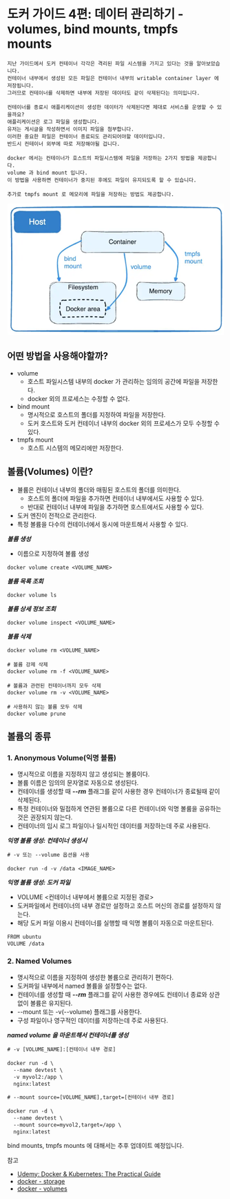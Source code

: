 # 도커 가이드 4편: 데이터 관리하기 - volumes, bind mounts, tmpfs mounts

```text
지난 가이드에서 도커 컨테이너 각각은 격리된 파일 시스템을 가지고 있다는 것을 알아보았습니다.
컨테이너 내부에서 생성된 모든 파일은 컨테이너 내부의 writable container layer 에 저장됩니다.
그러므로 컨테이너를 삭제하면 내부에 저장된 데이터도 같이 삭제된다는 의미입니다.

컨테이너를 종료시 애플리케이션이 생성한 데이터가 삭제된다면 제대로 서비스를 운영할 수 있을까요?
애플리케이션은 로그 파일을 생성합니다.
유저는 게시글을 작성하면서 이미지 파일을 첨부합니다.
이러한 중요한 파일은 컨테이너 종료되도 관리되어야할 데이터입니다.
반드시 컨테이너 외부에 따로 저장해야될 겁니다.

docker 에서는 컨테이너가 호스트의 파일시스템에 파일을 저장하는 2가지 방법을 제공합니다.
volume 과 bind mount 입니다.
이 방법을 사용하면 컨테이너가 중지된 후에도 파일이 유지되도록 할 수 있습니다.

추가로 tmpfs mount 로 메모리에 파일을 저장하는 방법도 제공합니다.
```

![docker_types_of_mounts.webp](images/docker_types_of_mounts.webp)

## 어떤 방법을 사용해야할까?

- volume
    - 호스트 파일시스템 내부의 docker 가 관리하는 임의의 공간에 파일을 저장한다.
    - docker 외의 프로세스는 수정할 수 없다.
- bind mount
    - 명시적으로 호스트의 폴더를 지정하여 파일을 저장한다.
    - 도커 호스트와 도커 컨테이너 내부의 docker 외의 프로세스가 모두 수정할 수 있다.
- tmpfs mount
    - 호스트 시스템의 메모리에만 저장한다.

## 볼륨(Volumes) 이란?

- 뷸륨은 컨테이너 내부의 폴더와 매핑된 호스트의 폴더를 의미한다.
    - 호스트의 폴더에 파일을 추가하면 컨테이너 내부에서도 사용할 수 있다.
    - 반대로 컨테이너 내부에 파일을 추가하면 호스트에서도 사용할 수 있다.
- 도커 엔진이 전적으로 관리한다.
- 특정 볼륨을 다수의 컨테이너에서 동시에 마운트해서 사용할 수 있다.

***볼륨 생성***

- 이름으로 지정하여 볼륨 생성

```text
docker volume create <VOLUME_NAME>
```

***볼륨 목록 조회***

```text
docker volume ls
```

***볼륨 상세 정보 조회***

```text
docker volume inspect <VOLUME_NAME>
```

***볼륨 삭제***

```text
docker volume rm <VOLUME_NAME>

# 볼륨 강제 삭제
docker volume rm -f <VOLUME_NAME>

# 볼륨과 관련된 컨테이너까지 모두 삭제
docker volume rm -v <VOLUME_NAME>

# 사용하지 않는 볼륨 모두 삭제
docker volume prune
```

## 볼륨의 종류

### 1. Anonymous Volume(익명 볼륨)

- 명시적으로 이름을 지정하지 않고 생성되는 볼륨이다.
- 볼륨 이름은 임의의 문자열로 자동으로 생성된다.
- 컨테이너를 생성할 때 ***--rm*** 플래그를 같이 사용한 경우 컨테이너가 종료될때 같이 삭제된다.
- 특정 컨테이너와 밀접하게 연관된 볼륨으로 다른 컨테이너와 익명 볼륨을 공유하는 것은 권장되지 않는다.
- 컨테이너의 임시 로그 파일이나 일시적인 데이터를 저장하는데 주로 사용된다.

***익명 볼륨 생성: 컨테이너 생성시***

```text
# -v 또는 --volume 옵션을 사용

docker run -d -v /data <IMAGE_NAME>
```

***익명 볼륨 생성: 도커 파일***

- VOLUME <컨테이너 내부에서 볼륨으로 지정된 경로>
- 도커파일에서 컨테이너의 내부 경로만 설정하고 호스트 머신의 경로를 설정하지 않는다.
- 해당 도커 파일 이용시 컨테이너를 실행할 때 익명 볼륨이 자동으로 마운트된다.

```text
FROM ubuntu
VOLUME /data
```

### 2. Named Volumes

- 명시적으로 이름을 지정하여 생성한 볼륨으로 관리하기 편하다.
- 도커파일 내부에서 named 볼륨을 설정할수는 없다.
- 컨테이너를 생성할 때 ***--rm*** 플래그를 같이 사용한 경우에도 컨테이너 종료와 상관없이 볼륨은 유지된다.
- --mount 또는 -v(--volume) 플래그를 사용한다.
- 구성 파일이나 영구적인 데이터를 저장하는데 주로 사용된다.

***named volume 을 마운트해서 컨테이너를 생성***

```text
# -v [VOLUME_NAME]:[컨테이너 내부 경로] 

docker run -d \
  --name devtest \
  -v myvol2:/app \
  nginx:latest
```

```text
# --mount source=[VOLUME_NAME],target=[컨테이너 내부 경로]

docker run -d \
  --name devtest \
  --mount source=myvol2,target=/app \
  nginx:latest
```

bind mounts, tmpfs mounts 에 대해서는 추후 업데이트 예정입니다.

참고

- [Udemy: Docker & Kubernetes: The Practical Guide](https://www.udemy.com/course/docker-kubernetes-the-practical-guide/)
- [docker - storage](https://docs.docker.com/storage/)
- [docker - volumes](https://docs.docker.com/storage/volumes/)